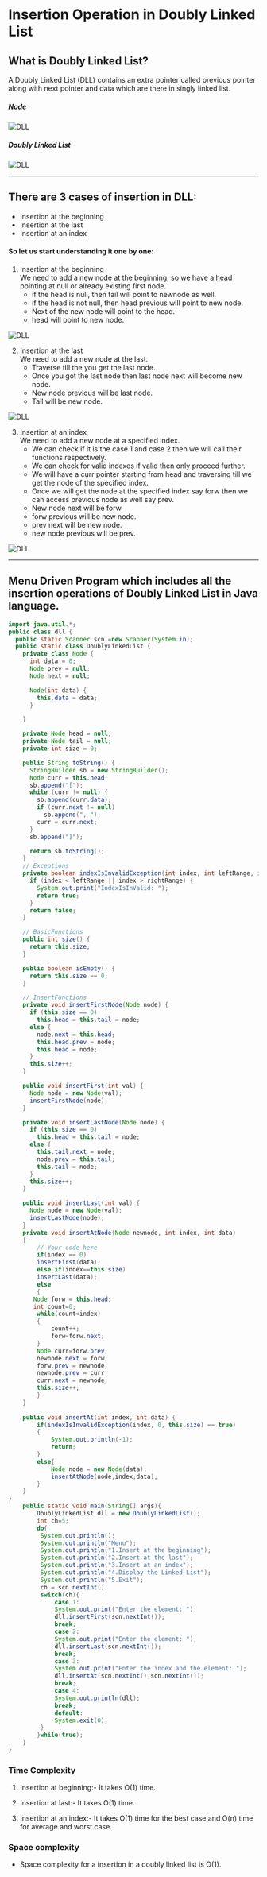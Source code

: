# Insertion Operation in Doubly Linked List
## What is Doubly Linked List? 
A Doubly Linked List (DLL) contains an extra pointer called previous pointer along with next pointer and data which are there in singly linked list.
##### Node
![DLL](https://static.javatpoint.com/ds/images/doubly-linked-list.png "Node")

##### Doubly Linked List
![DLL](https://static.javatpoint.com/ds/images/doubly-linked-list2.png "DLL")  

---
## There are 3 cases of insertion in DLL:
* Insertion at the beginning
* Insertion at the last
* Insertion at an index  
#### So let us start understanding it one by one:
  

1. Insertion at the beginning    
We need to add a new node at the beginning, so we have a head pointing at null or already existing first node.
    * if the head is null, then tail will point to newnode as well.
    * if the head is not null, then head previous will point to new node.
    * Next of the new node will point to the head.
    * head will point to new node.

![DLL](https://media.geeksforgeeks.org/wp-content/cdn-uploads/gq/2014/03/DLL_add_front1.png "Insertion at the beginning")  
  
2. Insertion at the last  
   We need to add a new node at the last.
   * Traverse till the you get the last node.
   * Once you got the last node then last node next will become new node.
   * New node previous will be last node.
   * Tail will be new node.    

![DLL](https://media.geeksforgeeks.org/wp-content/cdn-uploads/gq/2014/03/DLL_add_end1.png "Insertion at the last")  

3. Insertion at an index  
   We need to add a new node at a specified index.  
    *  We can check if it is the case 1 and case 2 then we will call their functions respectively.
    * We can check for valid indexes if valid then only proceed further.
    * We will have a curr pointer starting from head and traversing till we get the node of the specified index.
    * Once we will get the node at the specified index say forw then we can access previous node as well say prev.
    * New node next will be forw.
    * forw previous will be new node.
    * prev next will be new node.
    * new node previous will be prev.  
  
![DLL](https://media.geeksforgeeks.org/wp-content/cdn-uploads/gq/2014/03/DLL_add_middle1.png "Insertion at an index ")

---
## Menu Driven Program which includes all the insertion operations of Doubly Linked List in Java language.

```java
import java.util.*;
public class dll {
  public static Scanner scn =new Scanner(System.in);
  public static class DoublyLinkedList {
    private class Node {
      int data = 0;
      Node prev = null;
      Node next = null;

      Node(int data) {
        this.data = data;
      }

    }

    private Node head = null;
    private Node tail = null;
    private int size = 0;

    public String toString() {
      StringBuilder sb = new StringBuilder();
      Node curr = this.head;
      sb.append("[");
      while (curr != null) {
        sb.append(curr.data);
        if (curr.next != null)
          sb.append(", ");
        curr = curr.next;
      }
      sb.append("]");

      return sb.toString();
    }
    // Exceptions
    private boolean indexIsInvalidException(int index, int leftRange, int rightRange) {
      if (index < leftRange || index > rightRange) {
        System.out.print("IndexIsInValid: ");
        return true;
      }
      return false;
    }

    // BasicFunctions
    public int size() {
      return this.size;
    }

    public boolean isEmpty() {
      return this.size == 0;
    }

    // InsertFunctions
    private void insertFirstNode(Node node) {
      if (this.size == 0)
        this.head = this.tail = node;
      else {
        node.next = this.head;
        this.head.prev = node;
        this.head = node;
      }
      this.size++;
    }

    public void insertFirst(int val) {
      Node node = new Node(val);
      insertFirstNode(node);
    }

    private void insertLastNode(Node node) {
      if (this.size == 0)
        this.head = this.tail = node;
      else {
        this.tail.next = node;
        node.prev = this.tail;
        this.tail = node;
      }
      this.size++;
    }

    public void insertLast(int val) {
      Node node = new Node(val);
      insertLastNode(node);
    }
    private void insertAtNode(Node newnode, int index, int data)
	{
		// Your code here
		if(index == 0)
        insertFirst(data);
        else if(index==this.size)
        insertLast(data);
        else
        {
	   Node forw = this.head;
	   int count=0;
	    while(count<index)
	    {
	        count++;
	        forw=forw.next;
	    }
	    Node curr=forw.prev;
		newnode.next = forw;
		forw.prev = newnode;
		newnode.prev = curr;
		curr.next = newnode;
		this.size++;
        }
	}
    
    public void insertAt(int index, int data) {
        if(indexIsInvalidException(index, 0, this.size) == true)
        {
            System.out.println(-1);
            return;
        }
        else{
            Node node = new Node(data);
            insertAtNode(node,index,data);    
        }
    }
}
    public static void main(String[] args){
        DoublyLinkedList dll = new DoublyLinkedList();
        int ch=5;
        do{
         System.out.println();
         System.out.println("Menu");
         System.out.println("1.Insert at the beginning");
         System.out.println("2.Insert at the last");
         System.out.println("3.Insert at an index");
         System.out.println("4.Display the Linked List");
         System.out.println("5.Exit");
         ch = scn.nextInt();
         switch(ch){
             case 1:
             System.out.print("Enter the element: ");
             dll.insertFirst(scn.nextInt());
             break;
             case 2:
             System.out.print("Enter the element: ");
             dll.insertLast(scn.nextInt());
             break;
             case 3:
             System.out.print("Enter the index and the element: ");
             dll.insertAt(scn.nextInt(),scn.nextInt());
             break;
             case 4:
             System.out.println(dll);
             break;
             default:
             System.exit(0);
         }
        }while(true);
    }
}

```

### Time Complexity
1. Insertion at beginning:- It takes O(1) time.

2. Insertion at last:- It takes O(1) time.

3. Insertion at an index:- It takes O(1) time for the best case and O(n) time for average and worst case.

### Space complexity
* Space complexity for a insertion in a doubly linked list is O(1).

